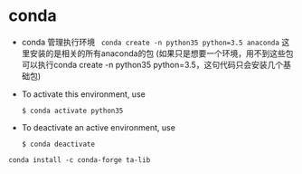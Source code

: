 # conda

-  conda 管理执行环境
`` conda create -n python35 python=3.5 anaconda``
这里安装的是相关的所有anaconda的包
(如果只是想要一个环境，用不到这些包可以执行conda create -n python35 python=3.5，这句代码只会安装几个基础包)

- To activate this environment, use

    ``$ conda activate python35``

- To deactivate an active environment, use

    ``$ conda deactivate``


``conda install -c conda-forge ta-lib``